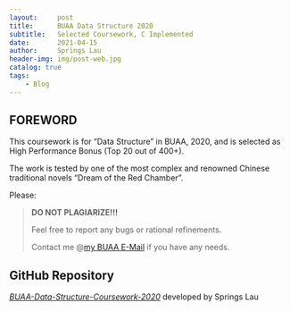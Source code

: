 ```yaml
---
layout:     post
title:      BUAA Data Structure 2020
subtitle:   Selected Coursework, C Implemented
date:       2021-04-15
author:     Springs Lau
header-img: img/post-web.jpg
catalog: true
tags:
    - Blog
---
```


## FOREWORD

This coursework is for “Data Structure” in BUAA, 2020, and is selected as High Performance Bonus (Top 20 out of 400+).

The work is tested by one of the most complex and renowned Chinese traditional novels “Dream of the Red Chamber”.

Please:

> **DO NOT PLAGIARIZE!!!**
>
> Feel free to report any bugs or rational refinements.
>
> Contact me @[my BUAA E-Mail](lau@buaa.edu.cn) if you have any needs.



## GitHub Repository

[*BUAA-Data-Structure-Coursework-2020*](https://github.com/SprLau/BUAA-Data-Structure-Coursework-2020) developed by Springs Lau